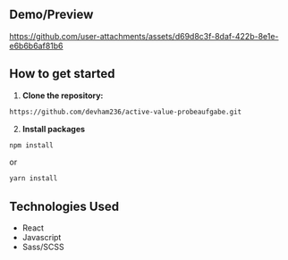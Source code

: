 ## Demo/Preview
https://github.com/user-attachments/assets/d69d8c3f-8daf-422b-8e1e-e6b6b6af81b6



## How to get started

1. **Clone the repository:**
```bash
https://github.com/devham236/active-value-probeaufgabe.git
```

2. **Install packages**
```bash
npm install
```
or

```bash
yarn install
```

## Technologies Used
- React
- Javascript
- Sass/SCSS

